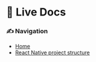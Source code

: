 # 🚀 Live Docs

### ✍️ Navigation

- [Home](./index.md)
- [React Native project structure](./react_native_project_structure.md)